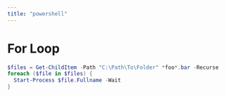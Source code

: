 ```yaml
---
title: "powershell"
---
```


# For Loop
```powershell
$files = Get-ChildItem -Path "C:\Path\To\Folder" *foo*.bar -Recurse
foreach ($file in $files) {
  Start-Process $file.Fullname -Wait
}
```
